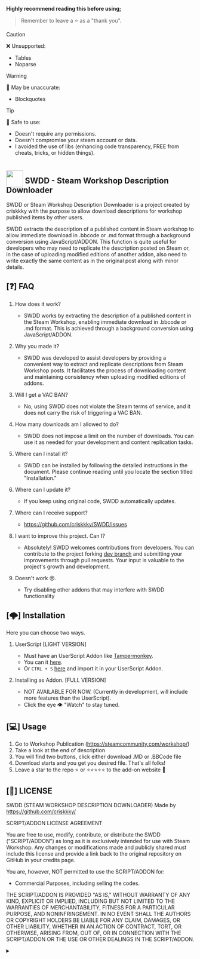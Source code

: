 **Highly recommend reading this before using;**
> Remember to leave a ⭐ as a "thank you".

> [!CAUTION]
> ❌ Unsupported:
> - Tables
> - Noparse

> [!WARNING]
> 🔎 May be unaccurate:
> - Blockquotes

> [!TIP]
> 👏 Safe to use:
> - Doesn't require any permissions.
> - Doesn't compromise your steam account or data.
> - I avoided the use of libs (enhancing code transparency, FREE from cheats, tricks, or hidden things).

## <img src="https://raw.githubusercontent.com/criskkky/criskkky.github.io/main/media/icons/swdd.png" style="width: 45px; height: 45px; transform: translateY(10px)"> SWDD - Steam Workshop Description Downloader
SWDD or Steam Workshop Description Downloader is a project created by criskkky with the purpose to allow download descriptions for workshop published items by other users.

SWDD extracts the description of a published content in Steam workshop to allow immediate download in .bbcode or .md format through a background conversion using JavaScript/ADDON. This function is quite useful for developers who may need to replicate the description posted on Steam or, in the case of uploading modified editions of another addon, also need to write exactly the same content as in the original post along with minor details.

## [❓] FAQ
1. How does it work?
    - SWDD works by extracting the description of a published content in the Steam Workshop, enabling immediate download in .bbcode or .md format. This is achieved through a background conversion using JavaScript/ADDON.

2. Why you made it?
    - SWDD was developed to assist developers by providing a convenient way to extract and replicate descriptions from Steam Workshop posts. It facilitates the process of downloading content and maintaining consistency when uploading modified editions of addons.

3. Will I get a VAC BAN?
    - No, using SWDD does not violate the Steam terms of service, and it does not carry the risk of triggering a VAC BAN.

4. How many downloads am I allowed to do?
    - SWDD does not impose a limit on the number of downloads. You can use it as needed for your development and content replication tasks.

5. Where can I install it?
    - SWDD can be installed by following the detailed instructions in the document. Please continue reading until you locate the section titled "Installation."

6. Where can I update it?
    - If you keep using original code, SWDD automatically updates.

7. Where can I receive support?
    - https://github.com/criskkky/SWDD/issues

8. I want to improve this project. Can I?
    - Absolutely! SWDD welcomes contributions from developers. You can contribute to the project forking [dev branch](https://github.com/criskkky/SWDD/tree/dev) and submitting your improvements through pull requests. Your input is valuable to the project's growth and development.

9. Doesn't work 😢.
    - Try disabling other addons that may interfere with SWDD functionality

## [🌩] Installation
Here you can choose two ways.

1. UserScript [LIGHT VERSION]
    - Must have an UserScript Addon like [Tampermonkey](https://www.tampermonkey.net/).
    - You can it [here](https://github.com/criskkky/SWDD/blob/stable/UserScript/SWDD.js).
    - Or ```CTRL + S``` [here](https://raw.githubusercontent.com/criskkky/SWDD/stable/UserScript/SWDD.js) and import it in your UserScript Addon.

2. Installing as Addon. [FULL VERSION]
    - NOT AVAILABLE FOR NOW. (Currently in development, will include more features than the UserScript).
    - Click the eye 👁 "Watch" to stay tuned.

## [💻] Usage
1. Go to Workshop Publication (https://steamcommunity.com/workshop/)
2. Take a look at the end of description
3. You will find two buttons, click either download .MD or .BBCode file
4. Download starts and you get you desired file. That's all folks!
5. Leave a star to the repo ⭐ or ⭐⭐⭐⭐⭐ to the add-on website 💜

## [📄] LICENSE
SWDD (STEAM WORKSHOP DESCRIPTION DOWNLOADER)
Made by https://github.com/criskkky/

SCRIPT/ADDON LICENSE AGREEMENT

You are free to use, modify, contribute, or distribute the SWDD ("SCRIPT/ADDON") as long as it is exclusively intended for use with Steam Workshop.
Any changes or modifications made and publicly shared must include this license and provide a link back to the original repository on GitHub in your credits page.

You are, however, NOT permitted to use the SCRIPT/ADDON for:
- Commercial Purposes, including selling the codes.

THE SCRIPT/ADDON IS PROVIDED "AS IS," WITHOUT WARRANTY OF ANY KIND, EXPLICIT OR IMPLIED, INCLUDING BUT NOT LIMITED TO THE WARRANTIES OF MERCHANTABILITY, FITNESS FOR A PARTICULAR PURPOSE, AND NONINFRINGEMENT. IN NO EVENT SHALL THE AUTHORS OR COPYRIGHT HOLDERS BE LIABLE FOR ANY CLAIM, DAMAGES, OR OTHER LIABILITY, WHETHER IN AN ACTION OF CONTRACT, TORT, OR OTHERWISE, ARISING FROM, OUT OF, OR IN CONNECTION WITH THE SCRIPT/ADDON OR THE USE OR OTHER DEALINGS IN THE SCRIPT/ADDON.

<details><summary></summary>just tags here: swdd, steamworkshopdescriptiondownloader, download any steam description from workshop, how to fast copy workshop descriptions, steam workshop download</details>
